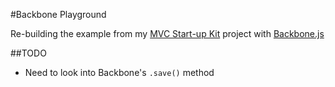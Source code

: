 #Backbone Playground

Re-building the example from my [MVC Start-up Kit](https://github.com/Integralist/MVC-Start-up-Kit) project with [Backbone.js](http://backbonejs.org/)

##TODO

* Need to look into Backbone's `.save()` method